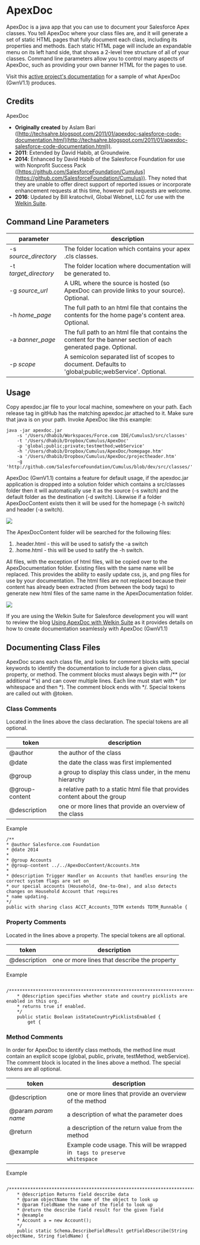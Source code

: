 ApexDoc
=======

ApexDoc is a java app that you can use to document your Salesforce Apex classes.  You tell ApexDoc where your class files are, and it will generate a set of static HTML pages that fully document each class, including its properties and methods.  Each static HTML page will include an expandable menu on its left hand side, that shows a 2-level tree structure of all of your classes.  Command line parameters allow you to control many aspects of ApexDoc, such as providing your own banner HTML for the pages to use.

Visit this [active project's documentation](https://billkrat.github.io/CPT/ApexDocumentation/) for a sample of what ApexDoc (GwnV1.1) produces.

## Credits
ApexDoc 


- **Originally created** by Aslam Bari ([http://techsahre.blogspot.com/2011/01/apexdoc-salesforce-code-documentation.html](http://techsahre.blogspot.com/2011/01/apexdoc-salesforce-code-documentation.html)).  
- **2011**: Extended by David Habib, at Groundwire.  
- **2014**: Enhanced by David Habib of the Salesforce Foundation for use with Nonprofit Success Pack ([https://github.com/SalesforceFoundation/Cumulus](https://github.com/SalesforceFoundation/Cumulus)). They noted that they are unable to offer direct support of reported issues or incorporate enhancement requests at this time, however pull requests are welcome.
- **2016**: Updated by Bill kratochvil, Global Webnet, LLC for use with the [Welkin Suite](https://welkinsuite.com/).
 

## Command Line Parameters
| parameter | description |
|-------------------------- | ---------------------|
| -s *source_directory* | The folder location which contains your apex .cls classes.|
| -t *target_directory* | The folder location where documentation will be generated to.|
| -g *source_url* | A URL where the source is hosted (so ApexDoc can provide links to your source). Optional.|
| -h *home_page* | The full path to an html file that contains the contents for the home page's content area. Optional.|
| -a *banner_page* | The full path to an html file that contains the content for the banner section of each generated page. Optional.|
| -p *scope* | A semicolon separated list of scopes to document.  Defaults to 'global;public;webService'. Optional.|

## Usage
Copy apexdoc.jar file to your local machine, somewhere on your path.  Each release tag in gitHub has the matching apexdoc.jar attached to it.  Make sure that java is on your path.  Invoke ApexDoc like this example:
```
java -jar apexdoc.jar
    -s '/Users/dhabib/Workspaces/Force.com IDE/Cumulus3/src/classes'
    -t '/Users/dhabib/Dropbox/Cumulus/ApexDoc'
    -p 'global;public;private;testmethod;webService'
    -h '/Users/dhabib/Dropbox/Cumulus/ApexDoc/homepage.htm'
    -a '/Users/dhabib/Dropbox/Cumulus/ApexDoc/projectheader.htm'
    -g 'http://github.com/SalesforceFoundation/Cumulus/blob/dev/src/classes/'
```

ApexDoc (GwnV1.1) contains a feature for default usage, if the apexdoc.jar application is dropped into a solution folder which contains a src/classes folder then it will automatically use it as the source (-s switch) and the default folder as the destination (-d switch).   Likewise if a folder ApexDocContent exists then it will be used for the homepage (-h switch) and header (-a switch).  

![](http://www.global-webnet.com/Adventures/image.axd?picture=SolutionFolder.png)

The ApexDocContent folder will be searched for the following files:

1. .header.html - this will be used to satisfy the -a switch
2. .home.html - this will be used to satify the -h switch.

All files, with the exception of html files, will be copied over to the ApexDocumentation folder.  Existing files with the same name will be replaced.  This provides the ability to easily update css, js, and png files for use by your documentation.  The html files are not replaced because their content has already been extracted (from between the body tags) to generate new html files of the same name in the ApexDocumentation folder.

![](http://www.global-webnet.com/Adventures/image.axd?picture=ApexDocContent.png)

If you are using the Welkin Suite for Salesforce development you will want to review the blog [Using ApexDoc with Welkin Suite](http://www.global-webnet.com/Adventures/post/2016/11/25/Using-ApexDoc-with-Welkin-Suite) as it provides details on how to create documentation seamlessly with ApexDoc (GwnV1.1)

## Documenting Class Files
ApexDoc scans each class file, and looks for comment blocks with special keywords to identify the documentation to include for a given class, property, or method.  The comment blocks must always begin with /** (or additional *'s) and can cover multiple lines.  Each line must start with * (or whitespace and then *).  The comment block ends with */.  Special tokens are called out with @token.
### Class Comments
Located in the lines above the class declaration.  The special tokens are all optional.

| token | description |
|-------|-------------|
| @author | the author of the class |
| @date | the date the class was first implemented |
| @group | a group to display this class under, in the menu hierarchy|
| @group-content | a relative path to a static html file that provides content about the group|
| @description | one or more lines that provide an overview of the class|

Example
```
/**
* @author Salesforce.com Foundation
* @date 2014
*
* @group Accounts
* @group-content ../../ApexDocContent/Accounts.htm
*
* @description Trigger Handler on Accounts that handles ensuring the correct system flags are set on
* our special accounts (Household, One-to-One), and also detects changes on Household Account that requires
* name updating.
*/
public with sharing class ACCT_Accounts_TDTM extends TDTM_Runnable {
```

### Property Comments
Located in the lines above a property.  The special tokens are all optional.

| token | description |
|-------|-------------|
| @description | one or more lines that describe the property|

Example
```
    /*******************************************************************************************************
    * @description specifies whether state and country picklists are enabled in this org.
    * returns true if enabled.
    */
    public static Boolean isStateCountryPicklistsEnabled {
        get {
```

### Method Comments
In order for ApexDoc to identify class methods, the method line must contain an explicit scope (global, public, private, testMethod, webService).  The comment block is located in the lines above a method.  The special tokens are all optional.

| token | description |
|-------|-------------|
| @description | one or more lines that provide an overview of the method|
| @param *param name* | a description of what the parameter does|
| @return | a description of the return value from the method|
| @example | Example code usage. This will be wrapped in <code> tags to preserve whitespace|
Example
```
    /*******************************************************************************************************
    * @description Returns field describe data
    * @param objectName the name of the object to look up
    * @param fieldName the name of the field to look up
    * @return the describe field result for the given field
    * @example
    * Account a = new Account();
    */
    public static Schema.DescribeFieldResult getFieldDescribe(String objectName, String fieldName) {
```
